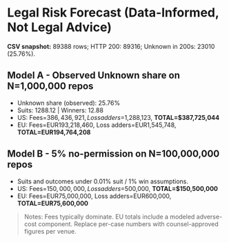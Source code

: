 ﻿# Legal Risk Forecast (Data-Informed, Not Legal Advice)

**CSV snapshot:** 89388 rows; HTTP 200: 89316; Unknown in 200s: 23010 (25.76%).

## Model A - Observed Unknown share on N=1,000,000 repos
- Unknown share (observed): 25.76%
- Suits: 1288.12 | Winners: 12.88
- US: Fees=$386,436,921, Loss adders=$1,288,123, **TOTAL=$387,725,044**
- EU: Fees=EUR193,218,460, Loss adders=EUR1,545,748, **TOTAL=EUR194,764,208**

## Model B - 5% no-permission on N=100,000,000 repos
- Suits and outcomes under 0.01% suit / 1% win assumptions.
- US: Fees=$150,000,000, Loss adders=$500,000, **TOTAL=$150,500,000**
- EU: Fees=EUR75,000,000, Loss adders=EUR600,000, **TOTAL=EUR75,600,000**

> Notes: Fees typically dominate. EU totals include a modeled adverse-cost component. Replace per-case numbers with counsel-approved figures per venue.
